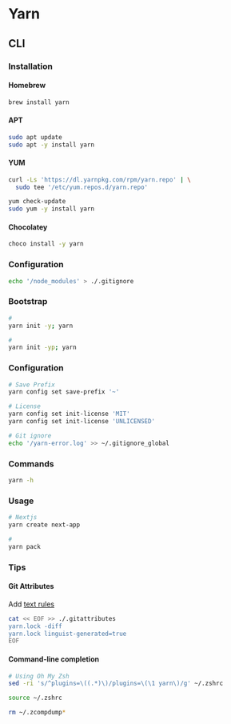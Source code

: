 # Yarn

## CLI

### Installation

#### Homebrew

```sh
brew install yarn
```

#### APT

```sh
sudo apt update
sudo apt -y install yarn
```

#### YUM

```sh
curl -Ls 'https://dl.yarnpkg.com/rpm/yarn.repo' | \
  sudo tee '/etc/yum.repos.d/yarn.repo'
```

```sh
yum check-update
sudo yum -y install yarn
```

#### Chocolatey

```sh
choco install -y yarn
```

### Configuration

```sh
echo '/node_modules' > ./.gitignore
```

### Bootstrap

```sh
#
yarn init -y; yarn

#
yarn init -yp; yarn
```

### Configuration

```sh
# Save Prefix
yarn config set save-prefix '~'

# License
yarn config set init-license 'MIT'
yarn config set init-license 'UNLICENSED'

# Git ignore
echo '/yarn-error.log' >> ~/.gitignore_global
```

### Commands

```sh
yarn -h
```

### Usage

```sh
# Nextjs
yarn create next-app

#
yarn pack
```

### Tips

#### Git Attributes

Add [text rules](/gitattributes.md#text)

```sh
cat << EOF >> ./.gitattributes
yarn.lock -diff
yarn.lock linguist-generated=true
EOF
```

#### Command-line completion

```sh
# Using Oh My Zsh
sed -ri 's/^plugins=\((.*)\)/plugins=\(\1 yarn\)/g' ~/.zshrc

source ~/.zshrc

rm ~/.zcompdump*
```
